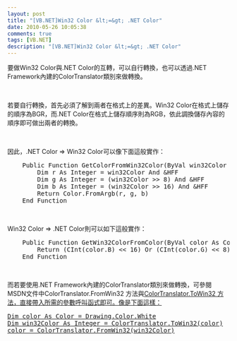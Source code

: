 ```yaml
---
layout: post
title: "[VB.NET]Win32 Color &lt;=&gt; .NET Color"
date: 2010-05-26 10:05:38
comments: true
tags: [VB.NET]
description: "[VB.NET]Win32 Color &lt;=&gt; .NET Color"
---
```

<p>要做Win32 Color與.NET Color的互轉，可以自行轉換，也可以透過.NET Framework內建的ColorTranslator類別來做轉換。</p>  <p> </p>  <p>若要自行轉換，首先必須了解到兩者在格式上的差異。Win32 Color在格式上儲存的順序為BGR，而.NET Color在格式上儲存順序則為RGB，依此調換儲存內容的順序即可做出兩者的轉換。</p>  <p> </p>  <p>因此，.NET Color =&gt; Win32 Color可以像下面這般實作：</p>  <div style="padding-bottom: 0px; margin: 0px; padding-left: 0px; padding-right: 0px; display: inline; float: none; padding-top: 0px" id="scid:812469c5-0cb0-4c63-8c15-c81123a09de7:5b884ec3-8f32-44e7-aaa2-bcc5670c3a84" class="wlWriterEditableSmartContent"><pre name="code" class="vb">    Public Function GetColorFromWin32Color(ByVal win32Color As Integer) As Color
        Dim r As Integer = win32Color And &amp;HFF
        Dim g As Integer = (win32Color &gt;&gt; 8) And &amp;HFF
        Dim b As Integer = (win32Color &gt;&gt; 16) And &amp;HFF
        Return Color.FromArgb(r, g, b)
    End Function</pre></div>

<p> </p>

<p>Win32 Color =&gt; .NET Color則可以如下這般實作：</p>

<div style="padding-bottom: 0px; margin: 0px; padding-left: 0px; padding-right: 0px; display: inline; float: none; padding-top: 0px" id="scid:812469c5-0cb0-4c63-8c15-c81123a09de7:f91f3f5e-1058-4996-ae46-293d3288fe6f" class="wlWriterEditableSmartContent"><pre name="code" class="vb">    Public Function GetWin32ColorFromColor(ByVal color As Color) As Integer
        Return (CInt(color.B) &lt;&lt; 16) Or (CInt(color.G) &lt;&lt; 8) Or color.R
    End Function</pre></div>

<p> </p>

<p>而若要使用.NET Framework內建的ColorTranslator類別來做轉換，可參閱MSDN文件中ColorTranslator.FromWin32 方法</a>與<a href="http://msdn.microsoft.com/zh-tw/library/system.drawing.colortranslator.towin32(v=VS.80).aspx" target="_blank">ColorTranslator.ToWin32 方法，直接帶入所需的參數呼叫函式即可。像是下面這樣：</p>

<div style="padding-bottom: 0px; margin: 0px; padding-left: 0px; padding-right: 0px; display: inline; float: none; padding-top: 0px" id="scid:812469c5-0cb0-4c63-8c15-c81123a09de7:eb7ab98b-ede7-45cf-b685-b8b5898050ed" class="wlWriterEditableSmartContent"><pre name="code" class="vb">Dim color As Color = Drawing.Color.White
Dim win32Color As Integer = ColorTranslator.ToWin32(color)
color = ColorTranslator.FromWin32(win32Color)</pre></div>